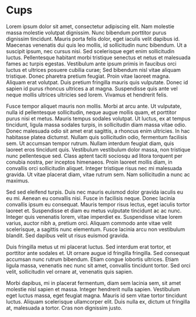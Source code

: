 # Cups
Lorem ipsum dolor sit amet, consectetur adipiscing elit. Nam molestie massa molestie volutpat dignissim. Nunc bibendum porttitor purus dignissim tincidunt. Mauris porta felis dolor, eget iaculis velit dapibus id. Maecenas venenatis dui quis leo mollis, id sollicitudin nunc bibendum. Ut a suscipit ipsum, nec cursus nisi. Sed scelerisque eget enim sollicitudin luctus. Pellentesque habitant morbi tristique senectus et netus et malesuada fames ac turpis egestas. Vestibulum ante ipsum primis in faucibus orci luctus et ultrices posuere cubilia curae; Sed bibendum nisl vitae aliquam tristique. Donec pharetra pretium feugiat. Proin vitae laoreet magna. Aliquam erat volutpat. Duis pretium fringilla mauris quis vulputate. Donec id sapien id purus rhoncus ultrices a at magna. Suspendisse quis ante vel neque mollis ultrices ultricies sed lorem. Vivamus et hendrerit felis.

Fusce tempor aliquet mauris non mollis. Morbi at arcu ante. Ut vulputate, nulla id pellentesque sollicitudin, neque augue mollis quam, et porttitor purus nisi et metus. Mauris tempus sodales volutpat. Ut luctus, ex at tempus tincidunt, ligula massa sodales turpis, in sollicitudin diam massa vitae odio. Donec malesuada odio sit amet erat sagittis, a rhoncus enim ultricies. In hac habitasse platea dictumst. Nullam quis sollicitudin odio, fermentum facilisis sem. Ut accumsan tempor rutrum. Nullam interdum feugiat diam, quis laoreet eros tincidunt quis. Vestibulum vestibulum dolor massa, non tristique nunc pellentesque sed. Class aptent taciti sociosqu ad litora torquent per conubia nostra, per inceptos himenaeos. Proin laoreet mollis diam, in convallis orci sollicitudin aliquet. Integer tristique risus nec mi malesuada gravida. Ut vitae placerat diam, vitae rutrum sem. Nam sollicitudin a nunc ac maximus.

Sed sed eleifend turpis. Duis nec mauris euismod dolor gravida iaculis eu eu mi. Aenean eu convallis nisi. Fusce in facilisis neque. Donec lacinia convallis ipsum eu consequat. Mauris tempor risus lectus, eget iaculis tortor laoreet et. Suspendisse et diam eu metus vulputate tincidunt ac ac nunc. Integer quis venenatis lorem, vitae imperdiet ex. Suspendisse vitae lorem varius, auctor nibh a, pretium orci. Aliquam commodo ante vitae velit scelerisque, a sagittis nunc elementum. Fusce lacinia arcu non vestibulum blandit. Sed dapibus velit ut risus euismod gravida.

Duis fringilla metus ut mi placerat luctus. Sed interdum erat tortor, et porttitor ante sodales et. Ut ornare augue id fringilla fringilla. Sed consequat accumsan nunc rutrum bibendum. Etiam congue lobortis ultrices. Etiam ligula massa, venenatis nec nunc sit amet, convallis tincidunt tortor. Sed orci velit, sollicitudin vel ornare at, venenatis quis sapien.

Morbi dapibus, mi in placerat fermentum, diam sem lacinia sem, sit amet molestie nisl sapien et massa. Integer hendrerit nulla sapien. Vestibulum eget luctus massa, eget feugiat magna. Mauris id sem vitae tortor tincidunt luctus. Aliquam scelerisque ullamcorper elit. Duis nulla ex, dictum ut fringilla at, malesuada a tortor. Cras non dignissim justo.